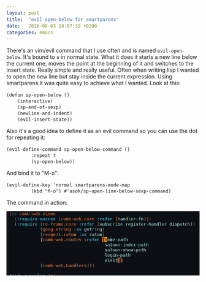 ```yaml
---
layout: post
title:  "evil-open-below for smartparens"
date:   2016-08-03 18:07:39 +0200
categories: emacs
---
```

There's an vim/evil command that I use often and is named `evil-open-below`. It's bound to `o` in normal state. What it does it starts a new line below the current one, moves the point at the beginning of it and switches to the insert state. Really simple and really useful. Often when writing lisp I wanted to open the new line but stay inside the current expression. Using smartparens it was quite easy to achieve what I wanted. Look at this:

```elisp
(defun sp-open-below ()
    (interactive)
    (sp-end-of-sexp)
    (newline-and-indent)
    (evil-insert-state))
```

Also it's a good idea to define it as an evil command so you can use the dot for repeating it:

```elisp
(evil-define-command sp-open-below-command ()
         :repeat t
         (sp-open-below))
```

And bind it to "M-o":

```elisp
(evil-define-key 'normal smartparens-mode-map
         (kbd "M-o") #'asok/sp-open-line-below-sexp-command)
```

The command in action:

![Command in action gif](/images/open-below.gif)
